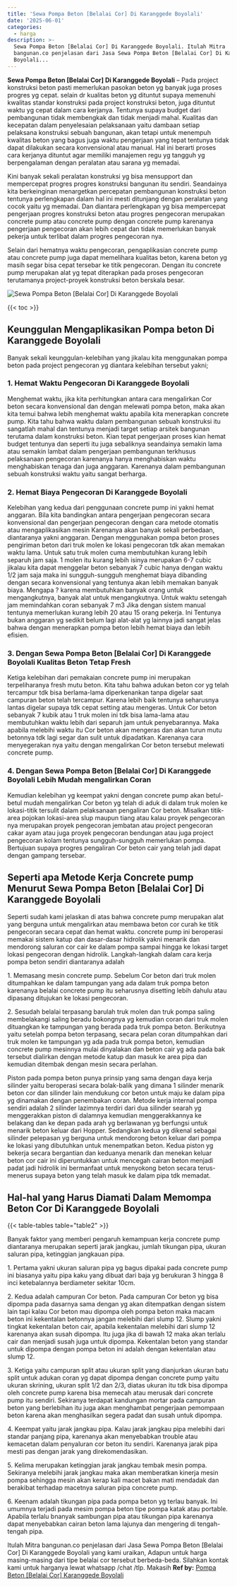 ```yaml
---
title: 'Sewa Pompa Beton [Belalai Cor] Di Karanggede Boyolali'
date: '2025-06-01'
categories:
  - harga
description: >-
  Sewa Pompa Beton [Belalai Cor] Di Karanggede Boyolali. Itulah Mitra
  bangunan.co penjelasan dari Jasa Sewa Pompa Beton [Belalai Cor] Di Karanggede
  Boyolali...
---
```


**Sewa Pompa Beton \[Belalai Cor\] Di Karanggede Boyolali** – Pada project konstruksi beton pasti memerlukan pasokan beton yg banyak juga proses progres yg cepat. selain dr kualitas beton yg dituntut supaya memenuhi kwalitas standar konstruksi pada project konstruksi beton, juga dituntut waktu yg cepat dalam cara kerjanya. Tentunya supaya budget dari pembangunan tidak membengkak dan tidak menjadi mahal. Kualitas dan kecepatan dalam penyelesaian pelaksanaan yaitu dambaan setiap pelaksana konstruksi sebuah bangunan, akan tetapi untuk menempuh kwalitas beton yang bagus juga waktu pengerjaan yang tepat tentunya tidak dapat dilakukan secara konvensional atau manual. Hal ini berarti proses cara kerjanya dituntut agar memiliki manajemen regu yg tangguh yg berpengalaman dengan peralatan atau sarana yg memadai.

Kini banyak sekali peralatan konstruksi yg bisa mensupport dan mempercepat progres progres konstruksi bangunan itu sendiri. Seandainya kita berkeinginan menargetkan percepatan pembangunan konstruksi beton tentunya perlengkapan dalam hal ini mesti ditunjang dengan peralatan yang cocok yaitu yg memadai. Dan diantara perlengkapan yg bisa mempercepat pengerjaan progres konstruksi beton atau progres pengecoran merupakan concrete pump atau concrete pump dengan concrete pump karenanya pengerjaan pengecoran akan lebih cepat dan tidak memerlukan banyak pekerja untuk terlibat dalam progres pengecoran nya.

Selain dari hematnya waktu pengecoran, pengaplikasian concrete pump atau concrete pump juga dapat memelihara kualitas beton, karena beton yg masih segar bisa cepat tersebar ke titik pengecoran. Dengan itu concrete pump merupakan alat yg tepat diterapkan pada proses pengecoran terutamanya project-proyek konstruksi beton berskala besar.

![Sewa Pompa Beton [Belalai Cor] Di Karanggede Boyolali](/images/sewa-concrete-pump-32.png)

{{< toc >}}

## Keunggulan Mengaplikasikan Pompa beton Di Karanggede Boyolali

Banyak sekali keunggulan-kelebihan yang jikalau kita menggunakan pompa beton pada project pengecoran yg diantara kelebihan tersebut yakni;

### 1\. Hemat Waktu Pengecoran Di Karanggede Boyolali

Menghemat waktu, jika kita perhitungkan antara cara mengalirkan Cor beton secara konvensional dan dengan melewati pompa beton, maka akan kita temui bahwa lebih menghemat waktu apabila kita menerapkan concrete pump. Kita tahu bahwa waktu dalam pembangunan sebuah konstruksi itu sangatlah mahal dan tentunya menjadi target setiap arsitek bangunan terutama dalam konstruksi beton. Kian tepat pengerjaan proses kian hemat budget tentunya dan seperti itu juga sebaliknya seandainya semakin lama atau semakin lambat dalam pengerjaan pembangunan terkhusus pelaksanaan pengecoran karenanya hanya menghabiskan waktu menghabiskan tenaga dan juga anggaran. Karenanya dalam pembangunan sebuah konstruksi waktu yaitu sangat berharga.

### 2\. Hemat Biaya Pengecoran Di Karanggede Boyolali

Kelebihan yang kedua dari penggunaan concrete pump ini yakni hemat anggaran. Bila kita bandingkan antara pengerjaan pengecoran secara konvensional dan pengerjaan pengecoran dengan cara metode otomatis atau mengaplikasikan mesin Karenanya akan banyak sekali perbedaan, diantaranya yakni anggaran. Dengan menggunakan pompa beton proses pengiriman beton dari truk molen ke lokasi pengecoran tdk akan memakan waktu lama. Untuk satu truk molen cuma membutuhkan kurang lebih separuh jam saja. 1 molen itu kurang lebih isinya merupakan 6-7 cubic jikalau kita dapat menggelar beton sebanyak 7 cubic hanya dengan waktu 1/2 jam saja maka ini sungguh-sungguh menghemat biaya dibanding dengan secara konvensional yang tentunya akan lebih memakan banyak biaya. Mengapa ? karena membutuhkan banyak orang untuk mengangkutnya, banyak alat untuk mengangkutnya. Untuk waktu setengah jam memindahkan coran sebanyak 7 m3 Jika dengan sistem manual tentunya memerlukan kurang lebih 20 atau 15 orang pekerja. Ini Tentunya bukan anggaran yg sedikit belum lagi alat-alat yg lainnya jadi sangat jelas bahwa dengan menerapkan pompa beton lebih hemat biaya dan lebih efisien.

### 3\. Dengan Sewa Pompa Beton \[Belalai Cor\] Di Karanggede Boyolali Kualitas Beton Tetap Fresh

Ketiga kelebihan dari pemakaian concrete pump ini merupakan terpeliharanya fresh mutu beton. Kita tahu bahwa adukan beton cor yg telah tercampur tdk bisa berlama-lama diperkenankan tanpa digelar saat campuran beton telah tercampur. Karena lebih baik tentunya seharusnya lantas digelar supaya tdk cepat setting atau mengeras. Untuk Cor beton sebanyak 7 kubik atau 1 truk molen ini tdk bisa lama-lama atau membutuhkan waktu lebih dari separuh jam untuk penyebarannya. Maka apabila melebihi waktu itu Cor beton akan mengeras dan akan turun mutu betonnya tdk lagi segar dan sulit untuk dipadatkan. Karenanya cara menyegerakan nya yaitu dengan mengalirkan Cor beton tersebut melewati concrete pump.

### 4\. Dengan Sewa Pompa Beton \[Belalai Cor\] Di Karanggede Boyolali Lebih Mudah mengalirkan Coran

Kemudian kelebihan yg keempat yakni dengan concrete pump akan betul-betul mudah mengalirkan Cor beton yg telah di aduk di dalam truk molen ke lokasi-titik tersulit dalam pelaksanaan pengaliran Cor beton. Misalkan titik-area pojokan lokasi-area slup maupun tiang atau kalau proyek pengecoran nya merupakan proyek pengecoran jembatan atau project pengecoran cakar ayam atau juga proyek pengecoran bendungan atau juga project pengecoran kolam tentunya sungguh-sungguh memerlukan pompa. Bertujuan supaya progres pengaliran Cor beton cair yang telah jadi dapat dengan gampang tersebar.

## Seperti apa Metode Kerja Concrete pump Menurut Sewa Pompa Beton \[Belalai Cor\] Di Karanggede Boyolali

Seperti sudah kami jelaskan di atas bahwa concrete pump merupakan alat yang berguna untuk mengalirkan atau membawa beton cor curah ke titik pengecoran secara cepat dan hemat waktu. concrete pump ini beroperasi memakai sistem katup dan dasar-dasar hidrolik yakni menarik dan mendorong saluran cor cair ke dalam pompa sampai hingga ke lokasi target lokasi pengecoran dengan hidrolik. Langkah-langkah dalam cara kerja pompa beton sendiri diantaranya adalah

1\. Memasang mesin concrete pump. Sebelum Cor beton dari truk molen ditumpahkan ke dalam tampungan yang ada dalam truk pompa beton karenanya belalai concrete pump itu seharusnya disetting lebih dahulu atau dipasang ditujukan ke lokasi pengecoran.

2\. Sesudah belalai terpasang barulah truk molen dan truk pompa saling membelakangi saling beradu bokongnya yg kemudian coran dari truk molen dituangkan ke tampungan yang berada pada truk pompa beton. Berikutnya yaitu setelah pompa beton terpasang, secara pelan coran ditumpahkan dari truk molen ke tampungan yg ada pada truk pompa beton, kemudian concrete pump mesinnya mulai dinyalakan dan beton cair yg ada pada bak tersebut dialirkan dengan metode katup dan masuk ke area pipa dan kemudian ditembak dengan mesin secara perlahan.

Piston pada pompa beton punya prinsip yang sama dengan daya kerja silinder yaitu beroperasi secara bolak-balik yang dimana 1 silinder menarik beton cor dan silinder lain mendukung cor beton untuk maju ke dalam pipa yg dinamakan dengan penembakan coran. Metode kerja internal pompa sendiri adalah 2 silinder lazimnya terdiri dari dua silinder searah yg menggerakkan piston di dalamnya kemudian menggerakkannya ke belakang dan ke depan pada arah yg berlawanan yg berfungsi untuk menarik beton keluar dari Hopper. Sedangkan kedua yg dikenal sebagai silinder pelepasan yg berguna untuk mendorong beton keluar dari pompa ke lokasi yang dibutuhkan untuk menempatkan beton. Kedua piston yg bekerja secara bergantian dan keduanya menarik dan menekan keluar beton cor cair ini diperuntukkan untuk mencegah cairan beton menjadi padat jadi hidrolik ini bermanfaat untuk menyokong beton secara terus-menerus supaya beton yang telah masuk ke dalam pipa tdk memadat.

## Hal-hal yang Harus Diamati Dalam Memompa Beton Cor Di Karanggede Boyolali

{{< table-tables table="table2" >}}

Banyak faktor yang memberi pengaruh kemampuan kerja concrete pump diantaranya merupakan seperti jarak jangkau, jumlah tikungan pipa, ukuran saluran pipa, ketinggian jangkauan pipa.

1\. Pertama yakni ukuran saluran pipa yg bagus dipakai pada concrete pump ini biasanya yaitu pipa kaku yang dibuat dari baja yg berukuran 3 hingga 8 inci ketebalannya berdiameter sekitar 10cm.

2\. Kedua adalah campuran Cor beton. Pada campuran Cor beton yg bisa dipompa pada dasarnya sama dengan yg akan ditempatkan dengan sistem lain tapi kalau Cor beton mau dipompa oleh pompa beton maka macam beton ini kekentalan betonnya jangan melebihi dari slump 12. Slump yakni tingkat kekentalan beton cair, apabila kekentalan melebihi dari slump 12 karenanya akan susah dipompa. Itu juga jika di bawah 12 maka akan terlalu cair dan menjadi susah juga untuk dipompa. Kekentalan beton yang standar untuk dipompa dengan pompa beton ini adalah dengan kekentalan atau slump 12.

3\. Ketiga yaitu campuran split atau ukuran split yang dianjurkan ukuran batu split untuk adukan coran yg dapat dipompa dengan concrete pump yaitu ukuran skrining, ukuran split 1/2 dan 2/3, diatas ukuran itu tdk bisa dipompa oleh concrete pump karena bisa memecah atau merusak dari concrete pump itu sendiri. Sekiranya terdapat kandungan mortar pada campuran beton yang berlebihan itu juga akan menghambat pengerjaan pemompaan beton karena akan menghasilkan segera padat dan susah untuk dipompa.

4\. Keempat yaitu jarak jangkau pipa. Kalau jarak jangkau pipa melebihi dari standar panjang pipa, karenanya akan menyebabkan trouble atau kemacetan dalam penyaluran cor beton itu sendiri. Karenanya jarak pipa mesti pas dengan jarak yang direkomendasikan.

5\. Kelima merupakan ketinggian jarak jangkau tembak mesin pompa. Sekiranya melebihi jarak jangkau maka akan memberatkan kinerja mesin pompa sehingga mesin akan kerap kali macet bakan mati mendadak dan berakibat terhadap macetnya saluran pipa concrete pump.

6\. Keenam adalah tikungan pipa pada pompa beton yg terlau banyak. Ini umumnya terjadi pada mesim pompa beton tipe pompa katak atau portable. Apabila terlalu bnanyak sambungan pipa atau tikungan pipa karenanya dapat menyebabkan cairan beton lama lajunya dan mengering di tengah-tengah pipa.

Itulah Mitra bangunan.co penjelasan dari Jasa Sewa Pompa Beton \[Belalai Cor\] Di Karanggede Boyolali yang kami uraikan, Adapun untuk harga masing-masing dari tipe belalai cor tersebut berbeda-beda. Silahkan kontak kami untuk harganya lewat whatsapp /chat /tlp. Makasih
**Ref by:** [Pompa Beton [Belalai Cor] Karanggede Boyolali](https://id.wikipedia.org/wiki/Pompa)
